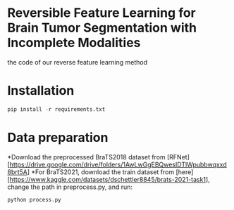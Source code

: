 # Reversible Feature Learning for Brain Tumor Segmentation with Incomplete Modalities
the code of our reverse feature learning method
# Installation
```python
pip install -r requirements.txt
```
# Data preparation
*Download the preprocessed BraTS2018 dataset from [RFNet][https://drive.google.com/drive/folders/1AwLwGgEBQwesIDTlWpubbwqxxd8brt5A]
*For BraTS2021, download the train dataset from [here][https://www.kaggle.com/datasets/dschettler8845/brats-2021-task1], change the path in preprocess.py, and run:
```python
python process.py
```
